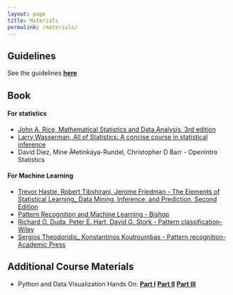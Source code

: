 ```yaml
---
layout: page
title: Materials
permalink: /materials/
---
```


## Guidelines
See the guidelines [**here**](https://drive.google.com/file/d/1XwXDNJSL_0sMo4831qzYzOLRu2KPAD7N/view?usp=sharing)

## Book
#### For statistics
* [John A. Rice, Mathematical Statistics and Data Analysis, 3rd edition](https://drive.google.com/file/d/1PbcGI_BjhScKiO8lSj10v-rFZmq3TQh0/view?usp=sharing)
* [Larry Wasserman, All of Statistics: A concise course in statistical inference](https://drive.google.com/file/d/1mOgBDW0AfIJ8qoeTW12vXvK6nqdyn8rQ/view?usp=sharing)
* David Diez, Mine Ã‡etinkaya-Rundel, Christopher D Barr - OpenIntro Statistics

#### For Machine Learning
* [Trevor Hastie, Robert Tibshirani, Jerome Friedman - The Elements of Statistical Learning_ Data Mining, Inference, and Prediction, Second Edition](https://drive.google.com/file/d/1hcOT4nHrXPBmZFLq_NX89KmTanOK3Cbj/view?usp=sharing)
* [Pattern Recognition and Machine Learning - Bishop](https://drive.google.com/file/d/18w2L_Ohw88g0piSmaqXIT3wKAfVKpwC7/view?usp=sharing)
* [Richard O. Duda, Peter E. Hart, David G. Stork - Pattern classification-Wiley](https://drive.google.com/file/d/16ktoHT6C4l0bKe7Fuu6cv3XIcJyERkoX/view?usp=sharing)
* [Sergios Theodoridis_ Konstantinos Koutroumbas - Pattern recognition-Academic Press](https://drive.google.com/file/d/16ktoHT6C4l0bKe7Fuu6cv3XIcJyERkoX/view?usp=sharing)

## Additional Course Materials

* Python and Data Visualization Hands On: [**Part I**](https://colab.research.google.com/drive/1gOQ4voQWWP-Ww5w-grzj5uyyxcI_mEfr?usp=sharing) [**Part II**](https://colab.research.google.com/drive/1wuRkS5jSg_wG9NNO9GdmvA-xMpVNS-uQ?usp=sharing) [**Part III**](https://colab.research.google.com/drive/1fU527xyE4R_DG_v2-1Ss7IICkGCxXFyz?usp=sharing)
